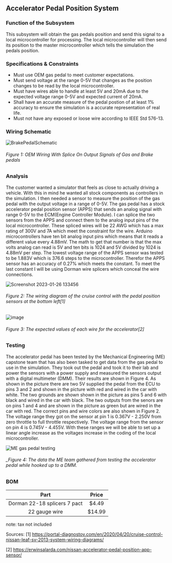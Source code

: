 Accelerator Pedal Position System
--------------------------------------
### Function of the Subsystem
This subsystem will obtain the gas pedals position and send this signal to a local microcontroller for processing. The local microcontroller will then send its position to the master microcontroller which tells the simulation the pedals position. 

### Specifications & Constraints
- Must use OEM gas pedal to meet customer expectations.
- Must send voltage at the range 0-5V that changes as the position changes to be read by the local microcontroller.
- Must have wires able to handle at least 5V and 20mA due to the expected voltage range 0-5V and expected current of 20mA.
- Shall have an accurate measure of the pedal postion of at least 1% accuracy to ensure the simulation is a accurate representation of real life. 
- Must not have any exposed or loose wire according to IEEE Std 576-13.  

### Wiring Schematic

![BrakePedalSchematic](https://user-images.githubusercontent.com/117474294/217087668-75f8f196-f3cc-4efa-ba06-ad668866a8ed.png)

###### _Figure 1: OEM Wiring With Splice On Output Signals of Gas and Brake pedals_

### Analysis
The customer wanted a simulator that feels as close to actually driving a vehicle. With this in mind he wanted all stock components as controllers in the simulation. I then needed a sensor to measure the position of the gas pedal with the output voltage in a range of 0-5V. The gas pedal has a stock accelerator pedal position sensor (APPS) that sends an analog signal with range 0-5V to the ECM(Engine Controller Module). I can splice the two sensors from the APPS and connect them to the analog input pins of the local microcontroller. These spliced wires will be 22 AWG which has a max rating of 300V and 7A which meet the constraint for the wire. Arduino microcontrollers have ten bit analog input pins which means that it reads a different value every 4.88mV. The math to get that number is that the max volts analog can read is 5V and ten bits is 1024 and 5V divided by 1024 is 4.88mV per step. The lowest voltage range of the APPS sensor was tested to be 1.883V which is 376.6 steps to the microcontroller. Therefor the APPS sensor has an accuracy of 0.27% which meets the constant. To meet the last constant I will be using Dorman wire splicers which conceal the wire connections.    

![Screenshot 2023-01-26 133456](https://user-images.githubusercontent.com/117474294/214932846-6c566b33-5910-436a-a5ec-db32af85b6cc.png)

###### _Figure 2: The wiring diagram of the cruise control with the pedal position sensors at the bottom left[1]_

![image](https://user-images.githubusercontent.com/117474294/203162462-ea3d0025-a9c0-4b51-aa64-806d46f55e12.png)

###### _Figure 3: The expected values of each wire for the accelerator[2]_

### Testing 
The accelerator pedal has been tested by the Mechanical Engineering (ME) capstone team that has also been tasked to get data from the gas pedal to use in the simulation. They took out the pedal and took it to their lab and power the sensors with a power supply and measured the sensors output with a digital multimeter (DMM). Their results are shown in Figure 4. As shown in the picture there are two 5V supplied the pedal from the ECU to pins 3 and 2 and shown in the picture with red and wired in the car with white. The two grounds are shown shown in the picture as pins 5 and 6 with black and wired in the car with black. The two outputs from the senors are on pins 1 and 4 and are shown in the picture as green but are wired in the car with red. The correct pins and wire colors are also shown in Figure 2. The voltage range they got on the sensor at pin 1 is 0.367V - 2.250V from zero throttle to full throttle respectively. The voltage range from the sensor on pin 4 is 0.745V - 4.455V. With these ranges we will be able to set up a linear angle increase as the voltages increase in the coding of the local microcontroller. 

![ME gas pedal testing](https://user-images.githubusercontent.com/117474294/214936308-1026864d-be34-44cc-a997-a05aa78649e8.png)

###### _Figure 4: The data the ME team gathered from testing the accelerator pedal while hooked up to a DMM.

### BOM

| Part                         | Price    |
|:----------------------------:|:--------:|
| Dorman 22-18 splicers 7 pact | $4.49    |
| 22 gauge wire                | $14.99   |

note: tax not included


Sources:
[1] https://portal-diagnostov.com/en/2020/04/20/cruise-control-nissan-leaf-sv-2013-system-wiring-diagrams/

[2] https://erwinsalarda.com/nissan-accelerator-pedal-position-app-sensor/
